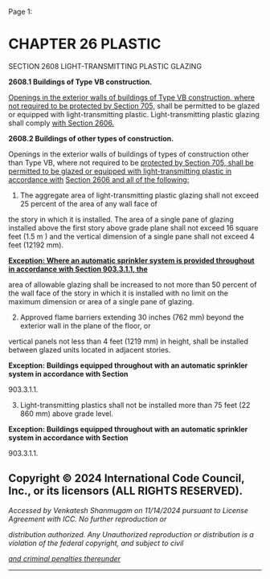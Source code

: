 Page 1:

# CHAPTER 26 PLASTIC

 SECTION 2608
 LIGHT-TRANSMITTING PLASTIC GLAZING

**2608.1 Buildings of Type VB construction.**


[Openings in the exterior walls of buildings of Type VB construction, where not required to be protected by Section 705,](http://codes.iccsafe.org/#VACC2021P1_Ch07_Sec705)
shall be permitted to be glazed or equipped with light-transmitting plastic. Light-transmitting plastic glazing shall comply
[with Section 2606.](http://codes.iccsafe.org/#VACC2021P1_Ch26_Sec2606)

**2608.2 Buildings of other types of construction.**

Openings in the exterior walls of buildings of types of construction other than Type VB, where not required to be
[protected by Section 705, shall be permitted to be glazed or equipped with light-transmitting plastic in accordance with](http://codes.iccsafe.org/#VACC2021P1_Ch07_Sec705)
[Section 2606 and all of the following:](http://codes.iccsafe.org/#VACC2021P1_Ch26_Sec2606)

1. The aggregate area of light-transmitting plastic glazing shall not exceed 25 percent of the area of any wall face of

the story in which it is installed. The area of a single pane of glazing installed above the first story above grade plane
shall not exceed 16 square feet (1.5 m ) and the vertical dimension of a single pane shall not exceed 4 feet (12192
mm).


**[Exception: Where an automatic sprinkler system is provided throughout in accordance with Section 903.3.1.1, the](http://codes.iccsafe.org/#VACC2021P1_Ch09_Sec903.3.1.1)**


area of allowable glazing shall be increased to not more than 50 percent of the wall face of the story in which it is
installed with no limit on the maximum dimension or area of a single pane of glazing.

2. Approved flame barriers extending 30 inches (762 mm) beyond the exterior wall in the plane of the floor, or

vertical panels not less than 4 feet (1219 mm) in height, shall be installed between glazed units located in adjacent
stories.

**Exception: Buildings equipped throughout with an automatic sprinkler system in accordance with Section**

903.3.1.1.

3. Light-transmitting plastics shall not be installed more than 75 feet (22 860 mm) above grade level.

**Exception: Buildings equipped throughout with an automatic sprinkler system in accordance with Section**

903.3.1.1.

## Copyright © 2024 International Code Council, Inc., or its licensors (ALL RIGHTS RESERVED).

_Accessed by Venkatesh Shanmugam on 11/14/2024 pursuant to License Agreement with ICC. No further reproduction or_

_distribution authorized. Any Unauthorized reproduction or distribution is a violation of the federal copyright, and subject to civil_

_[and criminal penalties thereunder](http://codes.iccsafe.org/content/VACC2021P1/chapter-26-plastic#VACC2021P1_Ch26_Sec2608)_


-----



